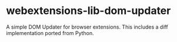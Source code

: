 # webextensions-lib-dom-updater

A simple DOM Updater for browser extensions.
This includes a diff implementation ported from Python.
